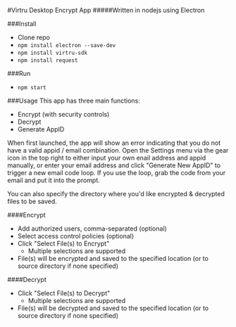 #Virtru Desktop Encrypt App
#####Written in nodejs using Electron

###Install
* Clone repo
* `npm install electron --save-dev`
* `npm install virtru-sdk`
* `npm install request`

###Run
* `npm start`

###Usage
This app has three main functions:
* Encrypt (with security controls)
* Decrypt
* Generate AppID

When first launched, the app will show an error indicating that you do not have a valid appid / email combination.  Open the Settings menu via the gear icon in the top right to either input your own enail address and appid manually, or enter your email address and click "Generate New AppID" to trigger a new email code loop.  If you use the loop, grab the code from your email and put it into the prompt.

You can also specify the directory where you'd like encrypted & decrypted files to be saved.

####Encrypt
* Add authorized users, comma-separated (optional)
* Select access control policies (optional)
* Click "Select File(s) to Encrypt"
  * Multiple selections are supported
* File(s) will be encrypted and saved to the specified location (or to source directory if none specified)

####Decrypt
* Click "Select File(s) to Decrypt"
  * Multiple selections are supported
* File(s) will be decrypted and saved to the specified location (or to source directory if none specified)
